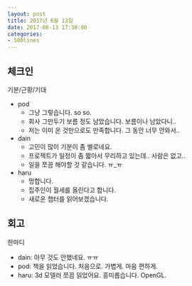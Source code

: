 ```yaml
---
layout: post
title: 2017년 6월 13일
date: 2017-06-13 17:30:00
categories:
- 500lines
---
```


## 체크인

기분/근황/기대

* pod
  * 그냥 그렇습니다. so so.
  * 회사 그만두기 보름 정도 남았습니다. 보름이나 남았다니..
  * 저는 이미 온 것만으로도 만족합니다. 그 동안 너무 안와서..
* dain
  * 고민이 많이 기분이 좀 별로네요.
  * 프로젝트가 일정이 좀 짧아서 무리하고 있는데.. 사람은 없고..
  * 일을 쪼끔 해야할 것 같습니다. ㅠ_ㅠ
* haru
  * 멍합니다.
  * 집주인이 월세를 올린다고 합니다.
  * 새로운 챕터를 읽어보겠습니다.

## 회고

한마디

* dain: 아무 것도 안했네요. ㅠㅠ
* pod: 책을 읽었습니다. 처음으로. 가볍게. 마음 편하게.
* haru: 3d 모델러 쪼끔 읽었어요. 흥미롭습니다. OpenGL.
